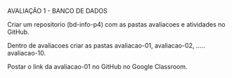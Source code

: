 <div3> AVALIAÇÃO 1 - BANCO DE DADOS </div3>

Criar um repositorio (bd-info-p4) com as pastas avaliacoes e atividades no GitHub.

Dentro de avaliacoes criar as pastas avaliacao-01, avaliacao-02, ..... avaliacao-10.

Postar o link da avaliacao-01 no GitHub no Google Classroom.
